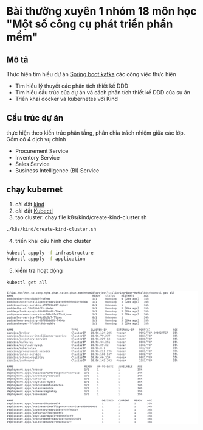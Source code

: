 # Bài thường xuyên 1 nhóm 18 môn học "Một số công cụ phát triển phần mềm"

## Mô tả
Thực hiện tìm hiểu dự án [Spring boot kafka](https://github.com/nbadran/Spring-Boot-Kafka.git)
các công việc thực hiện
- Tìm hiểu lý thuyết các phân tích thiết kế DDD
- Tìm hiểu cấu trúc của dự án và cách phân tích thiết kế DDD của sự án
- Triển khai docker và kubernetes với Kind

## Cấu trúc dự án 
thực hiện theo kiến trúc phân tầng, phân chia trách nhiệm giữa các lớp. Gồm có 4 dịch vụ chính

- Procurement Service
- Inventory Service
- Sales Service
- Business Intelligence (BI) Service

## chạy kubernet

1. cài đặt [kind](https://kind.sigs.k8s.io/)
2. cài đặt [Kubectl](https://kubernetes.io/docs/tasks/tools/)
3. tạo cluster: chạy file k8s/kind/create-kind-cluster.sh
```bash
./k8s/kind/create-kind-cluster.sh
```
4. triển khai cấu hình cho cluster
```bash
kubectl appply -f infrastructure
kubectl appply -f application
```
5. kiểm tra hoạt động
```bash
kubectl get all
```
![kết quả](./hinh_anh/kubectl_get_all.png)








